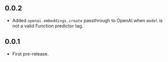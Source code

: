 ## 0.0.2
+ Added `openai.embeddings.create` passthrough to OpenAI when `model` is not a valid Function predictor tag.

## 0.0.1
+ First pre-release.